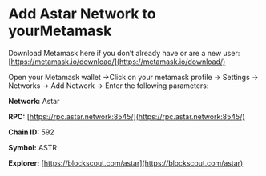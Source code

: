 # Add Astar Network to yourMetamask

Download Metamask here if you don’t already have or are a new user: [https://metamask.io/download/](https://metamask.io/download/)

Open your Metamask wallet ->Click on your metamask profile -> Settings -> Networks -> Add Network -> Enter the following parameters:

**Network:** Astar

**RPC:** [https://rpc.astar.network:8545/](https://rpc.astar.network:8545/)

**Chain ID:** 592

**Symbol:** ASTR

**Explorer:** [https://blockscout.com/astar](https://blockscout.com/astar)

